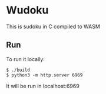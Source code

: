 # Wudoku

This is sudoku in C compiled to WASM

## Run

To run it locally:

```console
$ ./build
$ python3 -m http.server 6969
``` 

It will be run in localhost:6969
